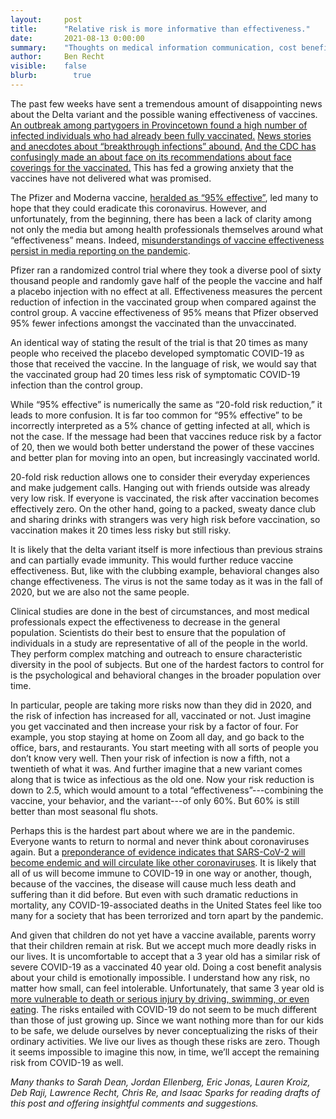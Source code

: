 ```yaml
---
layout:     post
title:      "Relative risk is more informative than effectiveness."
date:       2021-08-13 0:00:00
summary:    "Thoughts on medical information communication, cost benefit analyses, and living with some risks."
author:     Ben Recht
visible:    false
blurb: 		  true
---
```


The past few weeks have sent a tremendous amount of disappointing news about the Delta variant and the possible waning effectiveness of vaccines. [An outbreak among partygoers in Provincetown found a high number of infected individuals who had already been fully vaccinated.](https://www.washingtonpost.com/health/2021/07/30/provincetown-covid-outbreak-vaccinated/) [News stories and anecdotes about “breakthrough infections” abound.](https://nymag.com/intelligencer/2021/08/breakthrough-covid-19-cases-may-be-a-bigger-problem.html) [And the CDC has confusingly made an about face on its recommendations about face coverings for the vaccinated.](https://apnews.com/article/health-coronavirus-pandemic-79959d313428d98ab8aa905bbe287ba0) This has fed a growing anxiety that the vaccines have not delivered what was promised.

The Pfizer and Moderna vaccine, [heralded as “95% effective”](https://www.pfizer.com/news/press-release/press-release-detail/pfizer-and-biontech-conclude-phase-3-study-covid-19-vaccine), led many to hope that they could eradicate this coronavirus. However, and unfortunately, from the beginning, there has been a lack of clarity among not only the media but among health professionals themselves around what “effectiveness” means. Indeed, [misunderstandings of vaccine effectiveness persist in media reporting on the pandemic](https://www.npr.org/sections/goatsandsoda/2021/08/11/1026190062/covid-delta-variant-transmission-cdc-chickenpox).

Pfizer ran a randomized control trial where they took a diverse pool of sixty thousand people and randomly gave half of the people the vaccine and half a placebo injection with no effect at all. Effectiveness measures the percent reduction of infection in the vaccinated group when compared against the control group. A vaccine effectiveness of 95% means that Pfizer observed 95% fewer infections amongst the vaccinated than the unvaccinated.

An identical way of stating the result of the trial is that 20 times as many people who received the placebo developed symptomatic COVID-19 as those that received the vaccine. In the language of risk, we would say that the vaccinated group had 20 times less risk of symptomatic COVID-19 infection than the control group.

While “95% effective” is numerically the same as “20-fold risk reduction,” it leads to more confusion. It is far too common for “95% effective” to be incorrectly interpreted as a 5% chance of getting infected at all, which is not the case. If the message had been that vaccines reduce risk by a factor of 20, then we would both better understand the power of these vaccines and better plan for moving into an open, but increasingly vaccinated world.

20-fold risk reduction allows one to consider their everyday experiences and make judgement calls. Hanging out with friends outside was already very low risk. If everyone is vaccinated, the risk after vaccination becomes effectively zero. On the other hand, going to a packed, sweaty dance club and sharing drinks with strangers was very high risk before vaccination, so vaccination makes it 20 times less risky but still risky.

It is likely that the delta variant itself is more infectious than previous strains and can partially evade immunity. This would further reduce vaccine effectiveness. But, like with the clubbing example, behavioral changes also change effectiveness. The virus is not the same today as it was in the fall of 2020, but we are also not the same people.

Clinical studies are done in the best of circumstances, and most medical professionals expect the effectiveness to decrease in the general population. Scientists do their best to ensure that the population of individuals in a study are representative of all of the people in the world. They perform complex matching and outreach to ensure characteristic diversity in the pool of subjects. But one of the hardest factors to control for is the psychological and behavioral changes in the broader population over time.

In particular, people are taking more risks now than they did in 2020, and the risk of infection has increased for all, vaccinated or not. Just imagine you get vaccinated and then increase your risk by a factor of four. For example, you stop staying at home on Zoom all day, and go back to the office, bars, and restaurants. You start meeting with all sorts of people you don’t know very well. Then your risk of infection is now a fifth, not a twentieth of what it was. And further imagine that a new variant comes along that is twice as infectious as the old one. Now your risk reduction is down to 2.5, which would amount to a total “effectiveness”---combining the vaccine, your behavior, and the variant---of only 60%. But 60% is still better than most seasonal flu shots.

Perhaps this is the hardest part about where we are in the pandemic. Everyone wants to return to normal and never think about coronaviruses again. But a [preponderance of evidence indicates that SARS-CoV-2 will become endemic and will circulate like other coronaviruses](https://www.newyorker.com/science/annals-of-medicine/coexisting-with-the-coronavirus). It is likely that all of us will become immune to COVID-19 in one way or another, though, because of the vaccines, the disease will cause much less death and suffering than it did before. But even with such dramatic reductions in mortality, any COVID-19-associated deaths in the United States feel like too many for a society that has been terrorized and torn apart by the pandemic.

And given that children do not yet have a vaccine available, parents worry that their children remain at risk. But we accept much more deadly risks in our lives. It is uncomfortable to accept that a 3 year old has a similar risk of severe COVID-19 as a vaccinated 40 year old. Doing a cost benefit analysis about your child is emotionally impossible. I understand how any risk, no matter how small, can feel intolerable. Unfortunately, that same 3 year old is [more vulnerable to death or serious injury by driving, swimming, or even eating](https://www.nytimes.com/2021/04/22/opinion/covid-vaccine-kids.html). The risks entailed with COVID-19 do not seem to be much different than those of just growing up. Since we want nothing more than for our kids to be safe, we delude ourselves by never conceptualizing the risks of their ordinary activities. We live our lives as though these risks are zero. Though it seems impossible to imagine this now, in time, we’ll accept the remaining risk from COVID-19 as well.

*Many thanks to Sarah Dean, Jordan Ellenberg, Eric Jonas, Lauren Kroiz, Deb Raji, Lawrence Recht, Chris Re, and Isaac Sparks for reading drafts of this post and offering insightful comments and suggestions.*
